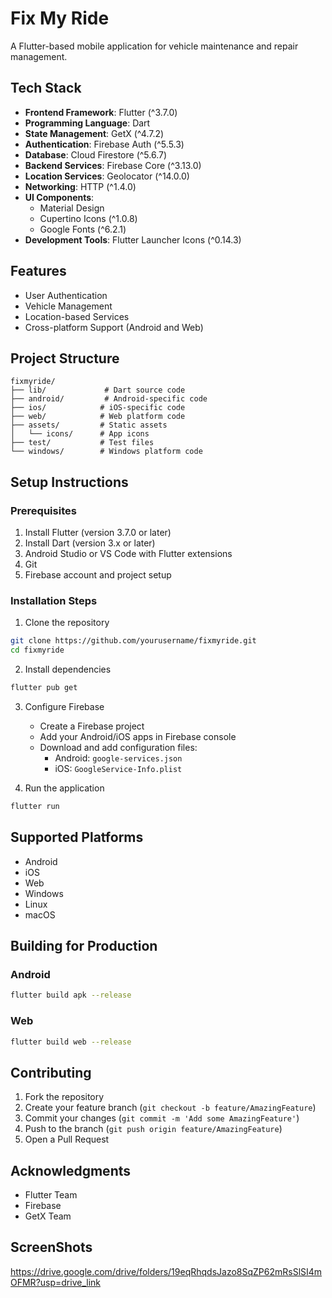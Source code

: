 # Fix My Ride

A Flutter-based mobile application for vehicle maintenance and repair management.

## Tech Stack

- **Frontend Framework**: Flutter (^3.7.0)
- **Programming Language**: Dart
- **State Management**: GetX (^4.7.2)
- **Authentication**: Firebase Auth (^5.5.3)
- **Database**: Cloud Firestore (^5.6.7)
- **Backend Services**: Firebase Core (^3.13.0)
- **Location Services**: Geolocator (^14.0.0)
- **Networking**: HTTP (^1.4.0)
- **UI Components**:
  - Material Design
  - Cupertino Icons (^1.0.8)
  - Google Fonts (^6.2.1)
- **Development Tools**: Flutter Launcher Icons (^0.14.3)

## Features

- User Authentication
- Vehicle Management
- Location-based Services
- Cross-platform Support (Android and Web)

## Project Structure

```
fixmyride/
├── lib/             # Dart source code
├── android/         # Android-specific code
├── ios/            # iOS-specific code
├── web/            # Web platform code
├── assets/         # Static assets
│   └── icons/      # App icons
├── test/           # Test files
└── windows/        # Windows platform code
```

## Setup Instructions

### Prerequisites

1. Install Flutter (version 3.7.0 or later)
2. Install Dart (version 3.x or later)
3. Android Studio or VS Code with Flutter extensions
4. Git
5. Firebase account and project setup

### Installation Steps

1. Clone the repository
```bash
git clone https://github.com/yourusername/fixmyride.git
cd fixmyride
```

2. Install dependencies
```bash
flutter pub get
```

3. Configure Firebase
   - Create a Firebase project
   - Add your Android/iOS apps in Firebase console
   - Download and add configuration files:
     - Android: `google-services.json`
     - iOS: `GoogleService-Info.plist`

4. Run the application
```bash
flutter run
```

## Supported Platforms

- Android
- iOS
- Web
- Windows
- Linux
- macOS

## Building for Production

### Android
```bash
flutter build apk --release
```

### Web
```bash
flutter build web --release
```

## Contributing

1. Fork the repository
2. Create your feature branch (`git checkout -b feature/AmazingFeature`)
3. Commit your changes (`git commit -m 'Add some AmazingFeature'`)
4. Push to the branch (`git push origin feature/AmazingFeature`)
5. Open a Pull Request


## Acknowledgments

- Flutter Team
- Firebase
- GetX Team

## ScreenShots
https://drive.google.com/drive/folders/19eqRhqdsJazo8SqZP62mRsSlSI4mOFMR?usp=drive_link 
